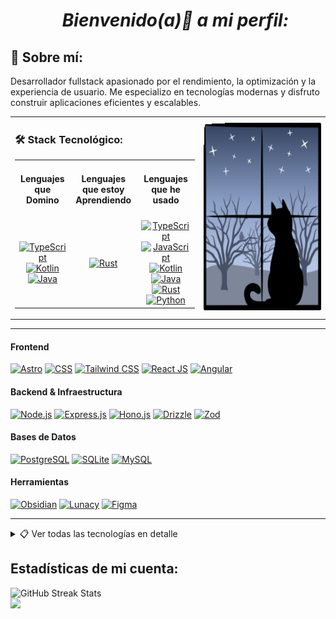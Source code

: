 <ul align="center">
  <h1><strong><em>Bienvenido(a)👋 a mi perfil: </em></strong></h1>
</ul>

## 🔗 Sobre mí:

Desarrollador fullstack apasionado por el rendimiento, la optimización y la experiencia de usuario. Me especializo en tecnologías modernas y disfruto construir aplicaciones eficientes y escalables.

<table>
<tr>
<td width="60%">

### 🛠️ Stack Tecnológico:

<table>
  <tr>
    <td align="center"><h4>Lenguajes que Domino</h4></td>
    <td align="center"><h4>Lenguajes que estoy Aprendiendo</h4></td>
    <td align="center"><h4>Lenguajes que he usado</h4></td>
  </tr>
  <tr>
    <td align="center">
    <a href="https://www.typescriptlang.org/" target="_blank" title="TypeScript">
    <img src="https://skillicons.dev/icons?i=ts" alt="TypeScript" /></a>
    <a href="https://kotlinlang.org/" target="_blank" title="Kotlin">
    <img src="https://skillicons.dev/icons?i=kotlin" alt="Kotlin" /></a>
    <a href="https://www.java.com/es/" target="_blank" title="Java">
    <img src="https://skillicons.dev/icons?i=java" alt="Java" /></a>
    </td>
<td align="center">
<a href="https://rust-lang.org/" target="_blank" title="Rust">
<img src="https://skillicons.dev/icons?i=rust" alt="Rust" /></a>
</td>
<td align="center">
<a href="https://www.typescriptlang.org/" target="_blank" title="TypeScript">
<img src="https://skillicons.dev/icons?i=ts" alt="TypeScript" /></a>
<a href="https://developer.mozilla.org/es/docs/Learn_web_development/Core/Scripting/What_is_JavaScript" target="_blank" title="JavaScript">
<img src="https://skillicons.dev/icons?i=js" alt="JavaScript" /></a>
<a href="https://kotlinlang.org/" target="_blank" title="Kotlin">
<img src="https://skillicons.dev/icons?i=kotlin" alt="Kotlin" /></a>
<a href="https://www.java.com/es/" target="_blank" title="Java">
<img src="https://skillicons.dev/icons?i=java" alt="Java" /></a>
<a href="https://rust-lang.org/" target="_blank" title="Rust">
<img src="https://skillicons.dev/icons?i=rust" alt="Rust" /></a>
<a href="https://www.python.org/" target="_blank" title="Python">
<img src="https://skillicons.dev/icons?i=python" alt="Python" /></a>
</td>
</tr>
</table>

</td>
<td width="40%" align="right">
<img width="250" height="300" src="./cat-1423_256.gif" alt="Cat animation">
</td>
</tr>
</table>

---

#### Frontend

[![Astro][astro-badge]][astro-url]
[![CSS][css-badge]][css-url]
[![Tailwind CSS][tailwind-badge]][tailwind-url]
[![React JS][react-badge]][react-url]
[![Angular][angular-badge]][angular-url]

#### Backend & Infraestructura

[![Node.js][node-badge]][node-url]
[![Express.js][express-badge]][express-url]
[![Hono.js][hono-badge]][hono-url]
[![Drizzle][drizzle-badge]][drizzle-url]
[![Zod][zod-badge]][zod-url]

#### Bases de Datos

<div align="left">
  <a href="https://www.postgresql.org/" target="_blank">
    <img src="https://skillicons.dev/icons?i=postgres" alt="PostgreSQL" /></a>
  <a href="https://www.sqlite.org/" target="_blank">
    <img src="https://skillicons.dev/icons?i=sqlite" alt="SQLite" /></a>
  <a href="https://www.mysql.com/" target="_blank">
    <img src="https://skillicons.dev/icons?i=mysql" alt="MySQL" /></a>
</div>

#### Herramientas

[![Obsidian][obsidian-badge]][obsidian-url]
[![Lunacy][lunacy-badge]][lunacy-url]
[![Figma][figma-badge]][figma-url]

---

<details>
<summary>📋 Ver todas las tecnologías en detalle</summary>
<br/>

#### Lenguajes

[![Typescript][typescript-badge]][typescript-url]

#### Frontend & Diseño

[![Astro][astro-badge]][astro-url]
[![CSS][css-badge]][css-url]
[![Tailwind CSS][tailwind-badge]][tailwind-url]
[![React JS][react-badge]][react-url]
[![Angular][angular-badge]][angular-url]

#### Bases de Datos

[![PostgresSQL][postgres-badge]][postgres-url]
[![SQLite][SQLite-badge]][SQLite-url]
[![MySQL][mysql-badge]][mysql-url]

#### Herramientas

[![Obsidian][obsidian-badge]][obsidian-url]
[![Lunacy][lunacy-badge]][lunacy-url]
[![Figma][figma-badge]][figma-url]

</details>

## Estadísticas de mi cuenta:

<section style="text-align:left">
<img src="https://nirzak-streak-stats.vercel.app/?user=Alex-MRdevV&&card_width=470&theme=aura&locale=es&Type=compact" alt="GitHub Streak Stats"/>
</section>
<section>
<img src="https://github-readme-stats.vercel.app/api/top-langs/?username=Alex-MRdevV&layout=compact&langs_count=8&theme=radical" />
</section>

[Badges junto a las URLS para cualquier tipo de base de datos intercambiables.]: #
[postgres-url]: https://www.postgresql.org/
[postgres-badge]: https://img.shields.io/badge/postgres-%23316192.svg?style=for-the-badge&logo=postgresql&logoColor=white
[SQLite-url]: https://www.sqlite.org/
[SQLite-badge]: https://img.shields.io/badge/sqlite-%2307405e.svg?style=for-the-badge&logo=sqlite&logoColor=white
[mysql-url]: https://www.mysql.com/
[mysql-badge]: https://img.shields.io/badge/mysql-%3373f.svg?style=for-the-badge&logo=mysql&logoColor=black
[Badges junto a las URLS para cualquier tipo de herramientas y tecnologías intercambiables.]: #
[typescript-url]: https://www.typescriptlang.org/
[typescript-badge]: https://img.shields.io/badge/Typescript-007ACC?style=for-the-badge&logo=typescript&logoColor=white&color=352899
[zod-url]: https://zod.dev/
[zod-badge]: https://img.shields.io/badge/zod-F2957d?style=for-the-badge&logo=zod&logoColor=blue
[obsidian-url]: https://obsidian.md/
[obsidian-badge]: https://img.shields.io/badge/Obsidian-%23403d77.svg?style=for-the-badge&logo=obsidian&logoColor=8b12d5
[Badges junto a las URLS para el frontend y diseño.]: #
[astro-url]: https://astro.build/
[astro-badge]: https://img.shields.io/badge/Astro-fff?style=for-the-badge&logo=astro&logoColor=bd303a&color=352563
[tailwind-url]: https://tailwindcss.com/
[tailwind-badge]: https://img.shields.io/badge/Tailwind-ffffff?style=for-the-badge&logo=tailwindcss&logoColor=38bdf8
[css-url]: https:
[css-badge]: https://img.shields.io/badge/css-black?style=for-the-badge&logo=css3&logoColor=white&color=233e81
[react-url]: https://es.react.dev/
[react-badge]: https://shields.io/badge/react-white?style=for-the-badge&logo=react&logoColor=white&color=352563
[angular-url]: https://angular.io/
[angular-badge]: https://img.shields.io/badge/Angular-A232FC?style=for-the-badge&logo=angular&logoColor=EA193D
[lunacy-url]: https://iconos8.es/lunacy
[lunacy-badge]: https://shields.io/badge/Lunacy-179DE9?style=for-the-badge&logo=lunacy&logoColor=white&color=2cc0e4
[figma-url]: https://figma.com/
[figma-badge]: https://img.shields.io/badge/figma-%23F24E1E.svg?style=for-the-badge&logo=figma&logoColor=white
[Badges junto a las URLS para el backend y todo lo no visto por el user final.]: #
[node-url]: https://nodejs.org/en
[node-badge]: https://img.shields.io/badge/node.js-6DA55F?style=for-the-badge&logo=node.js&logoColor=white
[express-url]: https://expressjs.com/
[express-badge]: https://img.shields.io/badge/express.js-%23404d59.svg?style=for-the-badge&logo=express&logoColor=%2361DAFB
[hono-url]: https://honojs.dev/
[hono-badge]: https://img.shields.io/badge/honojs-F2959d?style=for-the-badge&logo=hono&logoColor=red
[drizzle-url]: https://orm.drizzle.team/docs/overview
[drizzle-badge]: https://img.shields.io/badge/drizzle-%23403d77.svg?style=for-the-badge&logo=drizzle&logoColor=green
